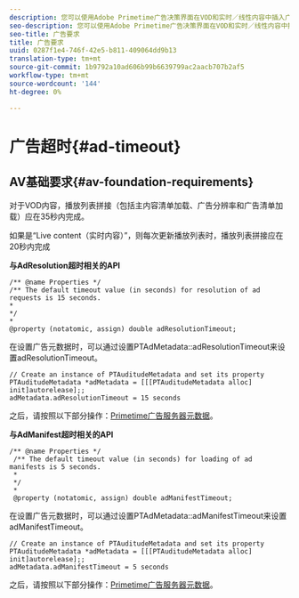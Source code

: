 ```yaml
---
description: 您可以使用Adobe Primetime广告决策界面在VOD和实时／线性内容中插入广告。
seo-description: 您可以使用Adobe Primetime广告决策界面在VOD和实时／线性内容中插入广告。
seo-title: 广告要求
title: 广告要求
uuid: 0287f1e4-746f-42e5-b811-409064dd9b13
translation-type: tm+mt
source-git-commit: 1b9792a10ad606b99b6639799ac2aacb707b2af5
workflow-type: tm+mt
source-wordcount: '144'
ht-degree: 0%

---
```



# 广告超时{#ad-timeout}

## AV基础要求{#av-foundation-requirements}

对于VOD内容，播放列表拼接（包括主内容清单加载、广告分辨率和广告清单加载）应在35秒内完成。

如果是“Live content（实时内容）”，则每次更新播放列表时，播放列表拼接应在20秒内完成

**与AdResolution超时相关的API**

```
/** @name Properties */
/** The default timeout value (in seconds) for resolution of ad requests is 15 seconds.
*
*/
*
@property (notatomic, assign) double adResolutionTimeout;
```

在设置广告元数据时，可以通过设置PTAdMetadata::adResolutionTimeout来设置adResolutionTimeout。

```
// Create an instance of PTAuditudeMetadata and set its property
PTAuditudeMetadata *adMetadata = [[[PTAuditudeMetadata alloc] init]autorelease];;
adMetadata.adResolutionTimeout = 15 seconds
```

之后，请按照以下部分操作：[Primetime广告服务器元数据](../..//tvsdk-3x-ios-prog/ios-3x-advertising/ios-3x-primetime-ad-serving-metadata/ios-3x-primetime-ad-serving-metadata.md)。

**与AdManifest超时相关的API**

```
/** @name Properties */
 /** The default timeout value (in seconds) for loading of ad manifests is 5 seconds.
 *
 */
 *
 @property (notatomic, assign) double adManifestTimeout; 
```

在设置广告元数据时，可以通过设置PTAdMetadata::adManifestTimeout来设置adManifestTimeout。


```
// Create an instance of PTAuditudeMetadata and set its property
PTAuditudeMetadata *adMetadata = [[[PTAuditudeMetadata alloc] init]autorelease];;
adMetadata.adManifestTimeout = 5 seconds
```

之后，请按照以下部分操作：[Primetime广告服务器元数据](../..//tvsdk-3x-ios-prog/ios-3x-advertising/ios-3x-primetime-ad-serving-metadata/ios-3x-primetime-ad-serving-metadata.md)。
